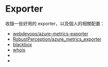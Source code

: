 # Exporter

收錄一些好用的 exporter，以及個人的相關配置：

- [webdevops/azure-metrics-exporter](./webdevops-azure-metrics-exporter/README.md)
- [RobustPerception/azure_metrics_exporter](./robustperception-azure-metrics-exporter/README.md)
- [blackbox](./blackbox/README.md)
- [whois](./whois/README.md)
- []()
- []()